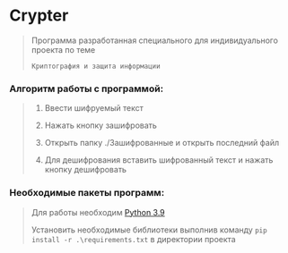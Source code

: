 # Crypter
 > Программа разработанная специального для индивидуального проекта по теме 
 > 
 > `Криптография и защита информации`

### Алгоритм работы с программой:
  >1) Ввести шифруемый текст
  >
  >2) Нажать кнопку зашифровать
  >
  >3) Открыть папку ./Зашифрованные и открыть последний файл
  >
  >4) Для дешифрования вставить шифрованный текст и нажать кнопку дешифровать
 
### Необходимые пакеты программ:
  >Для работы необходим [Python 3.9](https://www.python.org/ftp/python/3.9.11/python-3.9.11-amd64.exe)
  >
  >Установить необходимые библиотеки выполнив команду `pip install -r .\requirements.txt` в директории проекта
  

  
